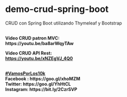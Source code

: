 # demo-crud-spring-boot
CRUD con Spring Boot utilizando Thymeleaf y Bootstrap

<br>
<b>Vídeo CRUD patron MVC:</b><br>
<b>https://youtu.be/ba8arWqyTAw</b><br>


<b>Vídeo CRUD API Rest:</b><br>
<b>https://youtu.be/xNZEgVJ_4Q0</b><br>

<br>
<b><a href="https://goo.gl/v2Oej4" target="_blank">#VamosPorLos10k</a><b>
<br>
Facebook : https://goo.gl/xhoMZM<br>
Twitter: https://goo.gl/YhHtCL<br>
Instagram: https://bit.ly/2CzrSVP<br>
